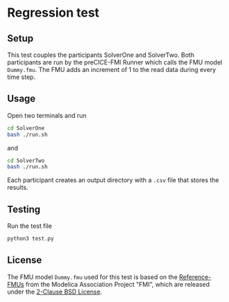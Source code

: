# Regression test

## Setup

This test couples the participants SolverOne and SolverTwo. Both participants are run by the preCICE-FMI Runner which calls the FMU model `Dummy.fmu`. The FMU adds an increment of 1 to the read data during every time step.

## Usage

Open two terminals and run

```bash
cd SolverOne
bash ./run.sh
```

and

```bash
cd SolverTwo
bash ./run.sh
```

Each participant creates an output directory with a `.csv` file that stores the results.

## Testing

Run the test file

```bash
python3 test.py
```

## License

The FMU model `Dummy.fmu` used for this test is based on the [Reference-FMUs](https://github.com/modelica/Reference-FMUs) from the Modelica Association Project "FMI", which are released under the [2-Clause BSD License](https://github.com/precice/fmi-runner/blob/main/thirdparty/LICENSE.txt).
